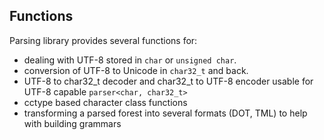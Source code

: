 ## Functions

Parsing library provides several functions for:
- dealing with UTF-8 stored in `char` or `unsigned char`.
- conversion of UTF-8 to Unicode in `char32_t` and back.
- UTF-8 to char32_t decoder and char32_t to UTF-8 encoder usable for UTF-8 capable `parser<char, char32_t>`
- cctype based character class functions
- transforming a parsed forest into several formats (DOT, TML) to help with building grammars
